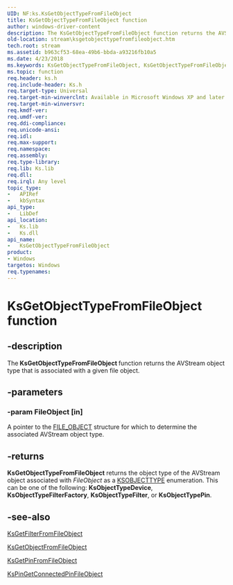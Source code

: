 ```yaml
---
UID: NF:ks.KsGetObjectTypeFromFileObject
title: KsGetObjectTypeFromFileObject function
author: windows-driver-content
description: The KsGetObjectTypeFromFileObject function returns the AVStream object type that is associated with a given file object.
old-location: stream\ksgetobjecttypefromfileobject.htm
tech.root: stream
ms.assetid: b963cf53-68ea-49b6-bbda-a93216fb10a5
ms.date: 4/23/2018
ms.keywords: KsGetObjectTypeFromFileObject, KsGetObjectTypeFromFileObject function [Streaming Media Devices], avfunc_51a9a4d6-1481-45f9-918e-582907e8513c.xml, ks/KsGetObjectTypeFromFileObject, stream.ksgetobjecttypefromfileobject
ms.topic: function
req.header: ks.h
req.include-header: Ks.h
req.target-type: Universal
req.target-min-winverclnt: Available in Microsoft Windows XP and later operating systems and DirectX 8.0 and later DirectX versions.
req.target-min-winversvr: 
req.kmdf-ver: 
req.umdf-ver: 
req.ddi-compliance: 
req.unicode-ansi: 
req.idl: 
req.max-support: 
req.namespace: 
req.assembly: 
req.type-library: 
req.lib: Ks.lib
req.dll: 
req.irql: Any level
topic_type:
-	APIRef
-	kbSyntax
api_type:
-	LibDef
api_location:
-	Ks.lib
-	Ks.dll
api_name:
-	KsGetObjectTypeFromFileObject
product:
- Windows
targetos: Windows
req.typenames: 
---
```


# KsGetObjectTypeFromFileObject function


## -description


The<b> KsGetObjectTypeFromFileObject </b>function returns the AVStream object type that is associated with a given file object.


## -parameters




### -param FileObject [in]

A pointer to the <a href="https://msdn.microsoft.com/library/windows/hardware/ff545834">FILE_OBJECT</a> structure for which to determine the associated AVStream object type.


## -returns



<b>KsGetObjectTypeFromFileObject</b> returns the object type of the AVStream object associated with <i>FileObject</i> as a <a href="https://msdn.microsoft.com/library/windows/hardware/ff563476">KSOBJECTTYPE</a> enumeration. This can be one of the following: <b>KsObjectTypeDevice</b>, <b>KsObjectTypeFilterFactory</b>, <b>KsObjectTypeFilter</b>, or <b>KsObjectTypePin</b>.




## -see-also




<a href="https://msdn.microsoft.com/library/windows/hardware/ff562620">KsGetFilterFromFileObject</a>



<a href="https://msdn.microsoft.com/library/windows/hardware/ff562648">KsGetObjectFromFileObject</a>



<a href="https://msdn.microsoft.com/library/windows/hardware/ff562664">KsGetPinFromFileObject</a>



<a href="https://msdn.microsoft.com/library/windows/hardware/ff563508">KsPinGetConnectedPinFileObject</a>
 

 

